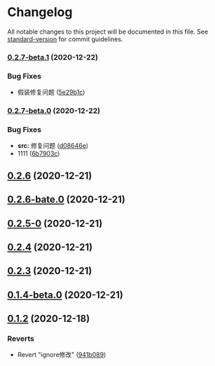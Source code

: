 # Changelog

All notable changes to this project will be documented in this file. See [standard-version](https://github.com/conventional-changelog/standard-version) for commit guidelines.

### [0.2.7-beta.1](https://github.com/jianmofeng/standard-version-test/compare/v0.2.7-beta.0...v0.2.7-beta.1) (2020-12-22)


### Bug Fixes

* 假装修复问题 ([5e29b1c](https://github.com/jianmofeng/standard-version-test/commit/5e29b1ca733312be9b1a84199c3428ac11c47009))

### [0.2.7-beta.0](https://github.com/jianmofeng/standard-version-test/compare/v0.2.6...v0.2.7-beta.0) (2020-12-22)


### Bug Fixes

* **src:** 修复问题 ([d08646e](https://github.com/jianmofeng/standard-version-test/commit/d08646e57e76604201bc8b6bc8b3e17b5b65d230))
* 1111 ([6b7903c](https://github.com/jianmofeng/standard-version-test/commit/6b7903c6c5f028fe75897d99cdb75bc55f748f71))

## [0.2.6](https://github.com/jianmofeng/standard-version-test/compare/v0.2.6-bate.0...v0.2.6) (2020-12-21)



## [0.2.6-bate.0](https://github.com/jianmofeng/standard-version-test/compare/v0.2.5-0...v0.2.6-bate.0) (2020-12-21)



## [0.2.5-0](https://github.com/jianmofeng/standard-version-test/compare/v0.2.4...v0.2.5-0) (2020-12-21)



## [0.2.4](https://github.com/jianmofeng/standard-version-test/compare/v0.2.3...v0.2.4) (2020-12-21)



## [0.2.3](https://github.com/jianmofeng/standard-version-test/compare/v0.2.0...v0.2.3) (2020-12-21)



## [0.1.4-beta.0](https://github.com/jianmofeng/standard-version-test/compare/v0.1.3...v0.1.4-beta.0) (2020-12-21)



## [0.1.2](https://github.com/jianmofeng/standard-version-test/compare/941b0894f6cae12e180ba05b8d164cc6d778cfc5...v0.1.2) (2020-12-18)


### Reverts

* Revert "ignore修改" ([941b089](https://github.com/jianmofeng/standard-version-test/commit/941b0894f6cae12e180ba05b8d164cc6d778cfc5))
